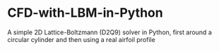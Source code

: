 # CFD-with-LBM-in-Python
A simple 2D Lattice-Boltzmann (D2Q9) solver in Python, first around a circular cylinder and then using a real airfoil profile
